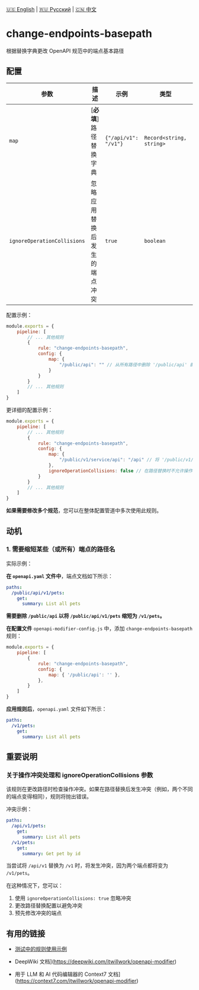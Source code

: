 [🇺🇸 English](./README.md) | [🇷🇺 Русский](./README-ru.md)  | [🇨🇳 中文](./README-zh.md)

# change-endpoints-basepath

根据替换字典更改 OpenAPI 规范中的端点基本路径



## 配置

| 参数                    | 描述                                                              | 示例               | 类型                | 默认值 |
|-----------------------------|-----------------------------------------------------------------------|----------------------|--------------------------|-----------|
| `map`                       | [**必填**] 路径替换字典                                     | `{"/api/v1": "/v1"}` | `Record<string, string>` | `{}`      |
| `ignoreOperationCollisions` | 忽略应用替换后发生的端点冲突 | `true`               | `boolean`                | `false`        |


配置示例：

```js
module.exports = {
    pipeline: [
        // ... 其他规则
        {
            rule: "change-endpoints-basepath",
            config: {
                map: {
                    "/public/api": "" // 从所有路径中删除 '/public/api' 前缀
                }
            }
        }
        // ... 其他规则
    ]
}
```

更详细的配置示例：

```js
module.exports = {
    pipeline: [
        // ... 其他规则
        {
            rule: "change-endpoints-basepath",
            config: {
                map: {
                    "/public/v1/service/api": "/api" // 将 '/public/v1/service/api' 前缀替换为 '/api'
                },
                ignoreOperationCollisions: false // 在路径替换时不允许操作冲突
            }
        }
        // ... 其他规则
    ]
}
```

**如果需要修改多个规范**，您可以在整体配置管道中多次使用此规则。

## 动机

<a name="custom_anchor_motivation_1"></a>
### 1. 需要缩短某些（或所有）端点的路径名

实际示例：

**在 `openapi.yaml` 文件中**，端点文档如下所示：

```yaml
paths:
  /public/api/v1/pets:
    get:
      summary: List all pets
```
**需要删除 `/public/api` 以将 `/public/api/v1/pets` 缩短为 `/v1/pets`。**

**在配置文件** `openapi-modifier-config.js` 中，添加 `change-endpoints-basepath` 规则：

```js
module.exports = {
    pipeline: [
        {
            rule: "change-endpoints-basepath",
            config: {
                map: { '/public/api': '' },
            },
        }
    ]
}
```

**应用规则后**，`openapi.yaml` 文件如下所示：

```yaml
paths:
  /v1/pets:
    get:
      summary: List all pets
```

## 重要说明

### 关于操作冲突处理和 ignoreOperationCollisions 参数

该规则在更改路径时检查操作冲突。如果在路径替换后发生冲突（例如，两个不同的端点变得相同），规则将抛出错误。

冲突示例：

```yaml
paths:
  /api/v1/pets:
    get:
      summary: List all pets
  /v1/pets:
    get:
      summary: Get pet by id
```

当尝试将 `/api/v1` 替换为 `/v1` 时，将发生冲突，因为两个端点都将变为 `/v1/pets`。

在这种情况下，您可以：
1. 使用 `ignoreOperationCollisions: true` 忽略冲突
2. 更改路径替换配置以避免冲突
3. 预先修改冲突的端点

## 有用的链接

- [测试中的规则使用示例](./index.test.ts)  
 
- DeepWiki 文档](https://deepwiki.com/itwillwork/openapi-modifier)
- 用于 LLM 和 AI 代码编辑器的 Context7 文档](https://context7.com/itwillwork/openapi-modifier)

